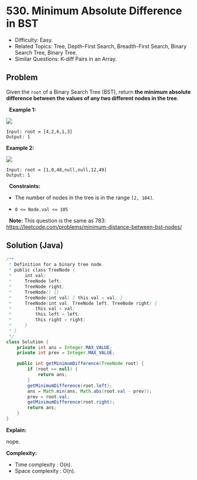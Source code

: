 # 530. Minimum Absolute Difference in BST

- Difficulty: Easy.
- Related Topics: Tree, Depth-First Search, Breadth-First Search, Binary Search Tree, Binary Tree.
- Similar Questions: K-diff Pairs in an Array.

## Problem

Given the ```root``` of a Binary Search Tree (BST), return **the minimum absolute difference between the values of any two different nodes in the tree**.

 
**Example 1:**

![](https://assets.leetcode.com/uploads/2021/02/05/bst1.jpg)

```
Input: root = [4,2,6,1,3]
Output: 1
```

**Example 2:**

![](https://assets.leetcode.com/uploads/2021/02/05/bst2.jpg)

```
Input: root = [1,0,48,null,null,12,49]
Output: 1
```

 
**Constraints:**


	
- The number of nodes in the tree is in the range ```[2, 104]```.
	
- ```0 <= Node.val <= 105```


 
**Note:** This question is the same as 783: https://leetcode.com/problems/minimum-distance-between-bst-nodes/


## Solution (Java)

```java
/**
 * Definition for a binary tree node.
 * public class TreeNode {
 *     int val;
 *     TreeNode left;
 *     TreeNode right;
 *     TreeNode() {}
 *     TreeNode(int val) { this.val = val; }
 *     TreeNode(int val, TreeNode left, TreeNode right) {
 *         this.val = val;
 *         this.left = left;
 *         this.right = right;
 *     }
 * }
 */
class Solution {
    private int ans = Integer.MAX_VALUE;
    private int prev = Integer.MAX_VALUE;

    public int getMinimumDifference(TreeNode root) {
        if (root == null) {
            return ans;
        }
        getMinimumDifference(root.left);
        ans = Math.min(ans, Math.abs(root.val - prev));
        prev = root.val;
        getMinimumDifference(root.right);
        return ans;
    }
}
```

**Explain:**

nope.

**Complexity:**

* Time complexity : O(n).
* Space complexity : O(n).
